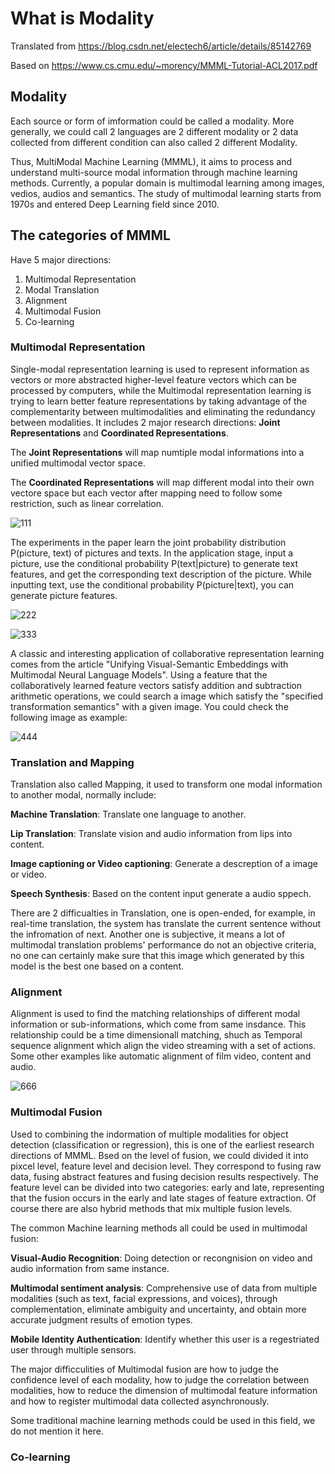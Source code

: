 # What is Modality

Translated from https://blog.csdn.net/electech6/article/details/85142769

Based on https://www.cs.cmu.edu/~morency/MMML-Tutorial-ACL2017.pdf

## Modality

Each source or form of imformation could be called a modality. More generally, we could call 2 languages are 2 different modality or 2 data collected from different condition can also called 2 different Modality.

Thus, MultiModal Machine Learning (MMML), it aims to process and understand multi-source modal information through machine learning methods. Currently, a popular domain is multimodal learning among images, vedios, audios and semantics. The study of multimodal learning starts from 1970s and entered Deep Learning field since 2010.

## The categories of MMML

Have 5 major directions:

1. Multimodal Representation
2. Modal Translation
3. Alignment
4. Multimodal Fusion
5. Co-learning

### Multimodal Representation

Single-modal representation learning is used to represent information as vectors or more abstracted higher-level feature vectors which can be processed by computers, while the Multimodal representation learning is trying to learn better feature representations by taking advantage of the complementarity between multimodalities and eliminating the redundancy between modalities. It includes 2 major research directions: **Joint Representations** and **Coordinated Representations**.

The **Joint Representations** will map numtiple modal informations into a unified multimodal vector space.

The **Coordinated Representations** will map different modal into their own vectore space but each vector after mapping need to follow some restriction, such as linear correlation.

![111](https://user-images.githubusercontent.com/43735308/156140109-4d05f205-46a4-48dc-86ef-d1cfe2c7fb01.PNG)

The experiments in the paper learn the joint probability distribution P(picture, text) of pictures and texts. In the application stage, input a picture, use the conditional probability P(text|picture) to generate text features, and get the corresponding text description of the picture. While inputting text, use the conditional probability P(picture|text), you can generate picture features. 

![222](https://user-images.githubusercontent.com/43735308/156141833-85056836-8651-43c9-9eb1-6ff490194c37.PNG)

![333](https://user-images.githubusercontent.com/43735308/156141854-1a10febd-a88b-4852-a5c3-4bd195269767.PNG)

A classic and interesting application of collaborative representation learning comes from the article "Unifying Visual-Semantic Embeddings with Multimodal Neural Language Models". Using a feature that the collaboratively learned feature vectors satisfy addition and subtraction arithmetic operations, we could search a image which satisfy the "specified transformation semantics" with a given image. You could check the following image as example:

![444](https://user-images.githubusercontent.com/43735308/156142743-aaa40db7-c292-4772-98db-da822d1f1940.PNG)

### Translation and Mapping

Translation also called Mapping, it used to transform one modal information to another modal, normally include:

**Machine Translation**: Translate one language to another.

**Lip Translation**: Translate vision and audio information from lips into content.

**Image captioning or Video captioning**: Generate a descreption of a image or video.

**Speech Synthesis**: Based on the content input generate a audio sppech.

There are 2 difficualties in Translation, one is open-ended, for example, in real-time translation, the system has translate the current sentence without the infromation of next. Another one is subjective, it means a lot of multimodal translation problems' performance do not an objective criteria, no one can certainly make sure that this image which generated by this model is the best one based on a content.

### Alignment

Alignment is used to find the matching relationships of different modal information or sub-informations, which come from same insdance. This relationship could be a time dimensionall matching, shuch as Temporal sequence alignment which align the video streaming with a set of actions. Some other examples like automatic alignment of film video, content and audio.

![666](https://user-images.githubusercontent.com/43735308/156149636-7633c322-061a-4ff0-9fd9-95fc20f7e780.PNG)

### Multimodal Fusion

Used to combining the indormation of multiple modalities for object detection (classification or regression), this is one of the earliest research directions of MMML. Bsed on the level of fusion, we could divided it into pixcel level, feature level and decision level. They correspond to fusing raw data, fusing abstract features and fusing decision results respectively. The feature level can be divided into two categories: early and late, representing that the fusion occurs in the early and late stages of feature extraction. Of course there are also hybrid methods that mix multiple fusion levels.

The common Machine learning methods all could be used in multimodal fusion:

**Visual-Audio Recognition**: Doing detection or recongnision on video and audio information from same instance.

**Multimodal sentiment analysis**: Comprehensive use of data from multiple modalities (such as text, facial expressions, and voices), through complementation, eliminate ambiguity and uncertainty, and obtain more accurate judgment results of emotion types.

**Mobile Identity Authentication**: Identify whether this user is a regestriated user through multiple sensors.

The major difficculities of Multimodal fusion are how to judge the confidence level of each modality, how to judge the correlation between modalities, how to reduce the dimension of multimodal feature information and how to register multimodal data collected asynchronously.

Some traditional machine learning methods could be used in this field, we do not mention it here.

### Co-learning






